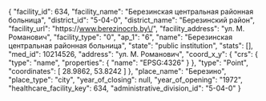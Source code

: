 {
    "facility_id": 634,
    "facility_name": "Березинская центральная районная больница",
    "district_id": "5-04-0",
    "district_name": "Березинский район",
    "facility_url": "https:\/\/www.berezinocrb.by\/",
    "facility_address": "ул. М. Романович",
    "facility_type": "0",
    "ap_1": "6",
    "name": "Березинская центральная районная больница",
    "state": "public institution",
    "stats": [],
    "med_id": 10214526,
    "address": "ул. М. Романович",
    "coord_x_y": {
        "crs": {
            "type": "name",
            "properties": {
                "name": "EPSG:4326"
            }
        },
        "type": "Point",
        "coordinates": [
            28.9862,
            53.8242
        ]
    },
    "place_name": "Березино",
    "place_type": "city",
    "year_of_closing": null,
    "year_of_opening": "1972",
    "healthcare_facility_key": 634,
    "administrative_division_id": "5-04-0"
}